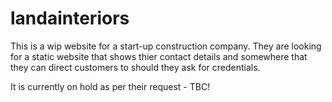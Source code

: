 # landainteriors

This is a wip website for a start-up construction company. They are looking for a static website that shows thier contact details and somewhere that they can direct customers to should they ask for credentials. 

It is currently on hold as per their request - TBC!

